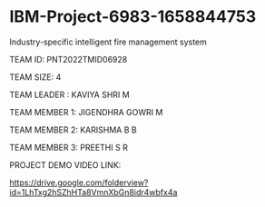 # IBM-Project-6983-1658844753
Industry-specific intelligent fire management system

TEAM ID: PNT2022TMID06928

TEAM SIZE: 4

TEAM LEADER : KAVIYA SHRI M

TEAM MEMBER 1: JIGENDHRA GOWRI M

TEAM MEMBER 2: KARISHMA B B

TEAM MEMBER 3: PREETHI S R 

PROJECT DEMO VIDEO LINK:

https://drive.google.com/folderview?id=1LhTxg2hSZhHTa8VmnXbGn8idr4wbfx4a
